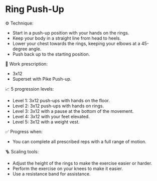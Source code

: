 # Ring Push-Up

⚙️ Technique:

- Start in a push-up position with your hands on the rings.
- Keep your body in a straight line from head to heels.
- Lower your chest towards the rings, keeping your elbows at a 45-degree angle.
- Push back up to the starting position.

🎯 Work prescription:

- 3x12
- Superset with Pike Push-up.

📈 5 progression levels:

- Level 1: 3x12 push-ups with hands on the floor.
- Level 2: 3x12 push-ups with hands on rings.
- Level 3: 3x12 with a pause at the bottom of the movement.
- Level 4: 3x12 with your feet elevated.
- Level 5: 3x12 with a weight vest.

✅ Progress when:

- You can complete all prescribed reps with a full range of motion.

🪜 Scaling tools:

- Adjust the height of the rings to make the exercise easier or harder.
- Perform the exercise on your knees to make it easier.
- Use a resistance band for assistance.

